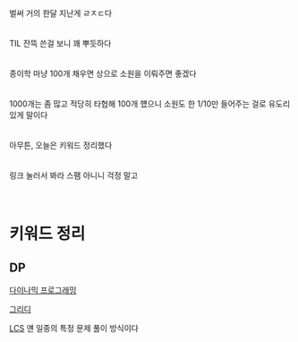 벌써 거의 한달 지난게 ㄹㅈㄷ다
<br><br><br>
TIL 잔뜩 쓴걸 보니 꽤 뿌듯하다
<br><br><br>
종이학 마냥 100개 채우면 상으로 소원을 이뤄주면 좋겠다
<br><br><br>
1000개는 좀 많고 적당히 타협해 100개 헀으니 소원도 한 1/10만 들어주는 걸로 유도리 있게 말이다
<br><br><br>
아무튼, 오늘은 키워드 정리했다
<br><br><br>
링크 눌러서 봐라 스팸 아니니 걱정 말고
<br><br><br>

# 키워드 정리

## DP
[다이나믹 프로그래밍](../reviews/week4_word/DP.md)

[그리디](../reviews/week4_word/greedy.md)

[LCS](../reviews/week4_word/LCS.md)
얜 일종의 특정 문제 풀이 방식이다